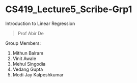 # CS419_Lecture5_Scribe-Grp1
Introduction to Linear Regression
> Prof Abir De

Group Members:
1) Mithun Balram
2) Vinit Awale
3) Mehul Singodia
4) Vedang Gupta
5) Modi Jay Kalpeshkumar
